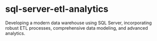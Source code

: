 # sql-server-etl-analytics
Developing a modern data warehouse using SQL Server, incorporating robust ETL processes, comprehensive data modeling, and advanced analytics.
